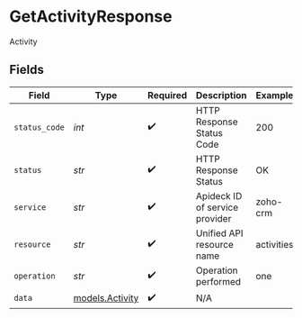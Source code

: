 # GetActivityResponse

Activity


## Fields

| Field                                    | Type                                     | Required                                 | Description                              | Example                                  |
| ---------------------------------------- | ---------------------------------------- | ---------------------------------------- | ---------------------------------------- | ---------------------------------------- |
| `status_code`                            | *int*                                    | :heavy_check_mark:                       | HTTP Response Status Code                | 200                                      |
| `status`                                 | *str*                                    | :heavy_check_mark:                       | HTTP Response Status                     | OK                                       |
| `service`                                | *str*                                    | :heavy_check_mark:                       | Apideck ID of service provider           | zoho-crm                                 |
| `resource`                               | *str*                                    | :heavy_check_mark:                       | Unified API resource name                | activities                               |
| `operation`                              | *str*                                    | :heavy_check_mark:                       | Operation performed                      | one                                      |
| `data`                                   | [models.Activity](../models/activity.md) | :heavy_check_mark:                       | N/A                                      |                                          |